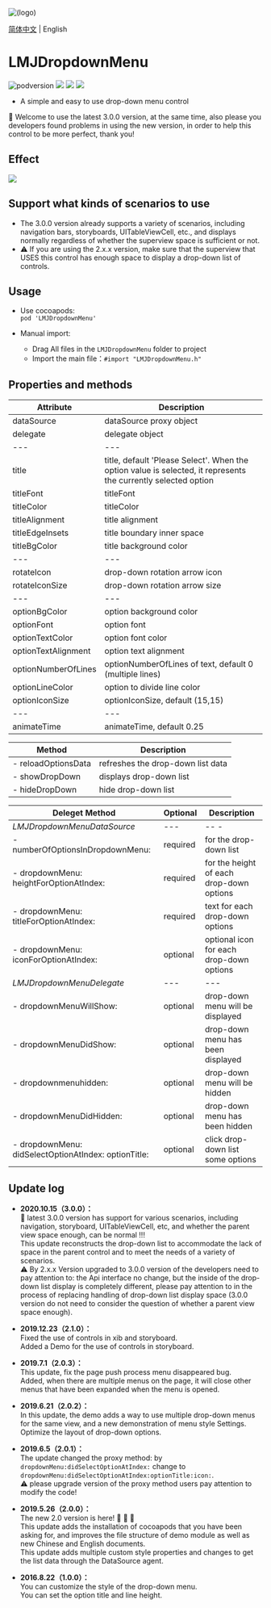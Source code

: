 ![(logo)](https://avatars2.githubusercontent.com/u/15794032?s=460&v=4)

[简体中文](./README.md) | English                 

# LMJDropdownMenu

![podversion](https://img.shields.io/cocoapods/v/LMJDropdownMenu.svg?style=flat)
![](https://img.shields.io/cocoapods/p/LMJDropdownMenu.svg?style=flat)
![](https://img.shields.io/badge/language-oc-orange.svg)
![](https://img.shields.io/cocoapods/l/LMJDropdownMenu.svg?style=flat)

- A simple and easy to use drop-down menu control                     

🎉 Welcome to use the latest 3.0.0 version, at the same time, also please you developers found problems in using the new version, in order to help this control to be more perfect, thank you!                    


## Effect
![](https://github.com/JerryLMJ/LMJDropdownMenu/raw/master/demo1.gif)  


## Support what kinds of scenarios to use
- The 3.0.0 version already supports a variety of scenarios, including navigation bars, storyboards, UITableViewCell, etc., and displays normally regardless of whether the superview space is sufficient or not.                        
- ⚠️ If you are using the 2.x.x version, make sure that the superview that USES this control has enough space to display a drop-down list of controls.                    
         
          
## Usage
 * Use cocoapods:                     
`pod 'LMJDropdownMenu'`                  

* Manual import:                
    * Drag All files in the `LMJDropdownMenu` folder to project                
    * Import the main file：`#import "LMJDropdownMenu.h"`       
    
    
## Properties and methods
| Attribute | Description |
| --- | ---
| dataSource | dataSource proxy object
| delegate | delegate object
| --- | ---
| title | title, default 'Please Select'. When the option value is selected, it represents the currently selected option
| titleFont | titleFont
| titleColor | titleColor
| titleAlignment | title alignment
| titleEdgeInsets | title boundary inner space
| titleBgColor | title background color
| --- | ---
| rotateIcon | drop-down rotation arrow icon
| rotateIconSize | drop-down rotation arrow size
| --- | ---
| optionBgColor | option background color
| optionFont | option font
| optionTextColor | option font color
| optionTextAlignment | option text alignment
| optionNumberOfLines | optionNumberOfLines of text, default 0 (multiple lines)
| optionLineColor | option to divide line color
| optionIconSize | optionIconSize, default (15,15)
| --- | ---
| animateTime | animateTime, default 0.25

| Method | Description |
| --- | ---
| - reloadOptionsData | refreshes the drop-down list data
| - showDropDown | displays drop-down list
| - hideDropDown | hide drop-down list

| Deleget Method | Optional | Description |
| --- | --- | ---
| *LMJDropdownMenuDataSource* | --- | -- -
| - numberOfOptionsInDropdownMenu: | required | for the drop-down list
| - dropdownMenu: heightForOptionAtIndex: | required | for the height of each drop-down options
| - dropdownMenu: titleForOptionAtIndex: | required | text for each drop-down options
| - dropdownMenu: iconForOptionAtIndex: | optional | optional icon for each drop-down options
| *LMJDropdownMenuDelegate* | --- | ---
| - dropdownMenuWillShow: | optional | drop-down menu will be displayed
| - dropdownMenuDidShow: | optional | drop-down menu has been displayed
| - dropdownmenuhidden: | optional | drop-down menu will be hidden
| - dropdownMenuDidHidden: | optional | drop-down menu has been hidden
| - dropdownMenu: didSelectOptionAtIndex: optionTitle: | optional | click drop-down list some options


## Update log      

- **2020.10.15（3.0.0）：**             
🎉 latest 3.0.0 version has support for various scenarios, including navigation, storyboard, UITableViewCell, etc, and whether the parent view space enough, can be normal !!!                 
This update reconstructs the drop-down list to accommodate the lack of space in the parent control and to meet the needs of a variety of scenarios.                   
⚠️ By 2.x.x Version upgraded to 3.0.0 version of the developers need to pay attention to: the Api interface no change, but the inside of the drop-down list display is completely different, please pay attention to in the process of replacing handling of drop-down list display space (3.0.0 version do not need to consider the question of whether a parent view space enough).                  

- **2019.12.23（2.1.0）：**                      
Fixed the use of controls in xib and storyboard.                     
Added a Demo for the use of controls in storyboard.                     

- **2019.7.1（2.0.3）：**              
This update, fix the page push process menu disappeared bug.                       
Added, when there are multiple menus on the page, it will close other menus that have been expanded when the menu is opened.                

- **2019.6.21（2.0.2）：**                  
In this update, the demo adds a way to use multiple drop-down menus for the same view, and a new demonstration of menu style Settings.                                  
Optimize the layout of drop-down options.                            

- **2019.6.5（2.0.1）：**                 
The update changed the proxy method: by ` dropdownMenu:didSelectOptionAtIndex:` change to ` dropdownMenu:didSelectOptionAtIndex:optionTitle:icon:`.                        
⚠️ please upgrade version of the proxy method users pay attention to modify the code!    
                
- **2019.5.26（2.0.0）：**                                      
The new 2.0 version is here! 🎉 🎉 🎉                     
This update adds the installation of cocoapods that you have been asking for, and improves the file structure of demo module as well as new Chinese and English documents.        
This update adds multiple custom style properties and changes to get the list data through the DataSource agent.                  
          
- **2016.8.22（1.0.0）：**                               
You can customize the style of the drop-down menu.               
You can set the option title and line height.                       
